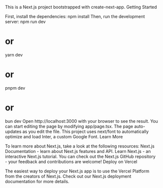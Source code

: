 This is a Next.js project bootstrapped with create-next-app.
Getting Started

First, install the dependencies:
npm install
Then, run the development server:
npm run dev
# or
yarn dev
# or
pnpm dev
# or
bun dev
Open http://localhost:3000 with your browser to see the result.
You can start editing the page by modifying app/page.tsx. The page auto-updates as you edit the file.
This project uses next/font to automatically optimize and load Inter, a custom Google Font.
Learn More

To learn more about Next.js, take a look at the following resources:
Next.js Documentation - learn about Next.js features and API.
Learn Next.js - an interactive Next.js tutorial.
You can check out the Next.js GitHub repository - your feedback and contributions are welcome!
Deploy on Vercel

The easiest way to deploy your Next.js app is to use the Vercel Platform from the creators of Next.js.
Check out our Next.js deployment documentation for more details.
